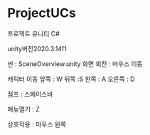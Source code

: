 # ProjectUCs
프로젝트 유니티 C#

unity버전2020.3.14f1


씬 : SceneOverview.unity
화면 회전 : 마우스 이동

캐릭터 이동
 앞쪽 : W
 뒤쪽  :S
 왼쪽 : A
 오른쪽 : D

점프 : 스페이스바

메뉴열기 : Z

상호작용 : 마우스 왼쪽
